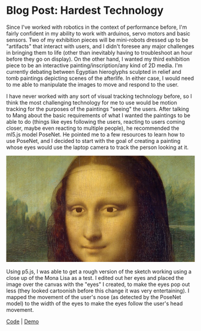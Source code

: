 # Blog Post: Hardest Technology

Since I've worked with robotics in the context of performance before, I'm fairly confident in my ability to work with arduinos, servo motors and basic sensors. Two of my exhibition pieces will be mini-robots dressed up to be "artifacts" that interact with users, and I didn't foresee any major challenges in bringing them to life (other than inevitably having to troubleshoot an hour before they go on display). On the other hand, I wanted my third exhibition piece to be an interactive painting/inscription/any kind of 2D media. I'm currently debating between Egyptian hieroglyphs sculpted in relief and tomb paintings depicting scenes of the afterlife. In either case, I would need to me able to manipulate the images to move and respond to the user.

I have never worked with any sort of visual tracking technology before, so I think the most challenging technology for me to use would be motion tracking for the purposes of the paintings "seeing" the users. After talking to Mang about the basic requirements of what I wanted the paintings to be able to do (things like eyes following the users, reacting to users coming closer, maybe even reacting to multiple people), he recommended the ml5.js model PoseNet. He pointed me to a few resources to learn how to use PoseNet, and I decided to start with the goal of creating a painting whose eyes would use the laptop camera to track the person looking at it.

![Mona Lisa is watching you](https://github.com/mlk525/capstone/blob/main/images/creepy_painting.jpg)

Using p5.js, I was able to get a rough version of the sketch working using a close up of the Mona Lisa as a test. I edited out her eyes and placed the image over the canvas with the "eyes" I created, to make the eyes pop out less (they looked cartoonish before this change it was very entertaining). I mapped the movement of the user's nose (as detected by the PoseNet model) to the width of the eyes to make the eyes follow the user's head movement. 

[Code](https://github.com/mlk525/capstone/blob/main/code/creepy_painting.js) | [Demo](https://editor.p5js.org/taxicabguy/full/6dTJ59jYQ)

